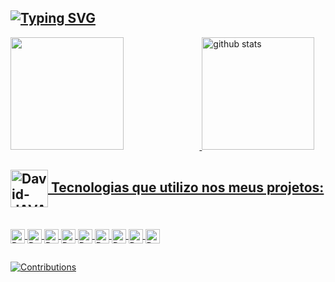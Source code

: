 ## [![Typing SVG](https://readme-typing-svg.herokuapp.com?font=Space+Mono&weight=500&size=25&duration=7000&pause=1000&color=CED7DFE4&background=FFFFFF00&width=435&lines=Analisando...;Projetando...;Codificando...;Testando...;Implementando...;BUILD+SUCCESS!!!+%E2%98%95%E2%98%95%F0%9F%98%8E)](https://git.io/typing-svg)

<div>
  <a href="https://github.com/DavidMoraes-DEV">
  <img width="60%" height="180em" src="https://github-readme-stats.vercel.app/api?username=DavidMoraes-DEV&show_icons=true&hide_border=true&theme=github_dark&include_all_commits=true&count_private=true" />
  <img height="180em" src="https://github-readme-stats.vercel.app/api/top-langs/?username=DavidMoraes-DEV&hide_border=true&layout=compact&langs_count=16&theme=github_dark" alt="github stats" />
</div>

## <img align="center" height="60" alt="David-JAVA" height="29" src="https://emojipedia-us.s3.amazonaws.com/source/skype/289/man-technologist_1f468-200d-1f4bb.png" /> Tecnologias que utilizo nos meus projetos: 
<div style="display: inline_block"><br>
  <img align="center" alt="David-JAVA" height="23" src="https://img.shields.io/badge/Java-ED8B00?style=for-the-badge&logo=java&logoColor=white" />
  <img align="center" alt="David-Spring" height="23" src="https://img.shields.io/badge/Spring-6DB33F?style=for-the-badge&logo=spring&logoColor=white" />
  <img align="center" alt="David-MYSQL" height="23" src="https://img.shields.io/badge/MySQL-00000F?style=for-the-badge&logo=mysql&logoColor=white" />
  <img align="center" alt="David-POSTGREES" height="23" src="https://img.shields.io/badge/PostgreSQL-316192?style=for-the-badge&logo=postgresql&logoColor=white" />
  <img align="center" alt="David-HTML5" height="23" src="https://img.shields.io/badge/HTML5-E34F26?style=for-the-badge&logo=html5&logoColor=white" />
  <img align="center" alt="David-CSS" height="23" src="https://img.shields.io/badge/CSS3-1572B6?style=for-the-badge&logo=css3&logoColor=white" />
  <img align="center" alt="David-JS" height="23" src="https://img.shields.io/badge/JavaScript-F7DF1E?style=for-the-badge&logo=javascript&logoColor=black" />
  <img align="center" alt="David-TS" height="23" src="https://img.shields.io/badge/TypeScript-007ACC?style=for-the-badge&logo=typescript&logoColor=white" />
  <img align="center" alt="David-React" height="23" src="https://img.shields.io/badge/React_Native-20232A?style=for-the-badge&logo=react&logoColor=61DAFB" />
</div>
	
  ##
  
  ![Contributions](https://activity-graph.herokuapp.com/graph?username=DavidMoraes-DEV&theme=github-dark&custom_title=Minha%20Atividade%20Diária:&hide_border=true&area=true)
  
